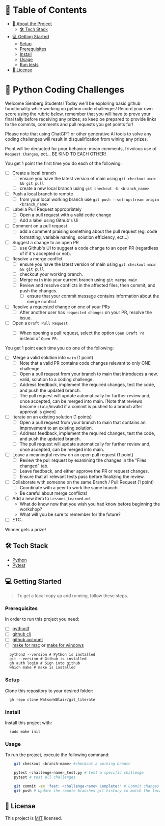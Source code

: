 # 📗 Table of Contents

- [📖 About the Project](#about-project)
  - [🛠 Tech Stack](#tech-stack)
- [💻 Getting Started](#getting-started)
  - [Setup](#setup)
  - [Prerequisites](#prerequisites)
  - [Install](#install)
  - [Usage](#usage)
  - [Run tests](#run-tests)
- [📝 License](#license)

<!-- PROJECT DESCRIPTION -->

# 📖 Python Coding Challenges <a name="about-project"></a>

Welcome Sienberg Students! Today we'll be exploring basic github functionality while working on python code challenges!
Record your own score using the rubric below, remember that you will have to prove your final tally before receiving any prizes; so keep be prepared to provide links to the commits, comments and pull requests you get points for!

Please note that using ChatGPT or other generative AI tools to solve any coding challenges will result in disqualification from wining any prizes.

Point will be deducted for poor behavior: mean comments, frivolous use of `Request Changes`, ect... BE KIND TO EACH OTHER!

You get 1 point the first time you do each of the following:
- [ ] Create a local branch
  - [ ] ensure you have the latest version of main using `git checkout main && git pull`
  - [ ] create a new local branch using `git checkout -b <branch_name>`
- [ ] Push a local branch to remote
  - [ ] from your local working branch use `git push --set-upstream origin <branch_name>`
- [ ] Label a Pull Request appropriately
  - [ ] Open a pull request with a valid code change
  - [ ] Add a label using Github's UI
- [ ] Comment on a pull request
  - [ ] add a comment praising something about the pull request (eg: code formatting, variable naming, solution efficiency, ect...)
- [ ] Suggest a change to an open PR
  - [ ] use Github's UI to suggest a code change to an open PR (regardless of if it's accepted or not).
- [ ] Resolve a merge conflict
  - [ ] ensure you have the latest version of main using `git checkout main && git pull`
  - [ ] checkout your working branch.
  - [ ] Merge `main` into your current branch using `git merge main`
  - [ ] Review and resolve conflicts in the affected files, then commit, and push the changes.
    - [ ] ensure that your commit message contains information about the merge conflict.
- [ ] Resolve a requested change on one of your PRs
  - [ ] After another user has `requested changes` on your PR, resolve the issue.
- [ ] Open a `Draft Pull Request`
  - [ ] When opening a pull request, select the option `Open Draft PR` instead of `Open PR`.



You get 1 point each time you do one of the following:
- [ ] Merge a valid solution into `main` (1 point)
  - [ ] Note that a valid PR contains code changes relevant to only ONE challenge.
  - [ ] Open a pull request from your branch to main that introduces a new, valid, solution to a coding challenge.
  - [ ] Address feedback, implement the required changes, test the code, and push the updated branch.
  - [ ] The pull request will update automatically for further review and, once accepted, can be merged into main. [Note that reviews become `stale`/invalid if a commit is pushed to a branch after approval is given]
- [ ] Iterate on an existing solution (1 points)
  - [ ] Open a pull request from your branch to main that contains an improvement to an existing solution.
  - [ ] Address feedback, implement the required changes, test the code, and push the updated branch.
  - [ ] The pull request will update automatically for further review and, once accepted, can be merged into main.
- [ ] Leave a meaningful review on an open pull request (1 point)
  - [ ] Review the pull request by examining the changes in the "Files changed" tab.
  - [ ] Leave feedback, and either approve the PR or request changes.
  - [ ] Ensure that all relevant tests pass before finalizing the review.
- [ ] Collaborate with someone on the same Branch / Pull Request (1 point)
  - [ ] Coordinate with a peer to work the same branch.
  - Be careful about merge conflicts!
- [ ] Add a new item to `Lessons_Learned.md`
  - What do know now that you wish you had know before beginning the workshop?
  - What will you be sure to remember for the future?
- [ ] ETC...

Winner gets a prize!


## 🛠 Tech Stack <a name="tech-stack"></a>
- [Python](https://www.python.org/)
- [Pytest](https://docs.pytest.org/en/7.2.x/)



<!-- GETTING STARTED -->

## 💻 Getting Started <a name="getting-started"></a>

> To get a local copy up and running, follow these steps.

### Prerequisites

In order to run this project you need:

- [ ] [python3](https://docs.python-guide.org/starting/install3/osx/)
- [ ] [github cli](https://github.com/cli/cli#installation)
- [ ] [github account](https://github.com/)
- [ ] [make for mac](https://formulae.brew.sh/formula/make) or [make for windows](https://gnuwin32.sourceforge.net/packages/make.htm)

```Shell
  python3 --version # Python is installed
  git --version # Github is installed
  gh auth login # Sign into github
  which make # make is installed
```

### Setup

Clone this repository to your desired folder:

```Shell
  gh repo clone WatsonWBlair/git_literate
```


### Install

Install this project with:

```Shell
  sudo make init
```


### Usage

To run the project, execute the following command:


```bash
    git checkout <branch-name> #checkout a working branch

    pytest <challenge-name>_test.py # test a specific challenge
    pytest # test all challenges

    git commit -am 'feat: <challenge-name> Complete!' # Commit changes to your local branch
    git push # Update the remote branches git history to match the local branch
```



<!-- LICENSE -->

## 📝 License <a name="license"></a>

This project is [MIT](./LICENSE) licensed.
